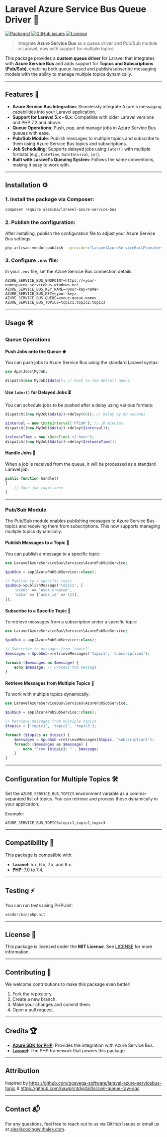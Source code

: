 # Laravel Azure Service Bus Queue Driver 🚀

[![Packagist](https://img.shields.io/packagist/v/alesima/laravel-azure-service-bus.svg)](https://packagist.org/packages/alesima/laravel-azure-service-bus)
[![GitHub issues](https://img.shields.io/github/issues/alesima/laravel-azure-service-bus.svg)](https://github.com/alesima/laravel-azure-service-bus/issues)
[![License](https://img.shields.io/github/license/alesima/laravel-azure-service-bus.svg)](https://github.com/alesima/laravel-azure-service-bus/blob/main/LICENSE)

> Integrate **Azure Service Bus** as a queue driver and Pub/Sub module in Laravel, now with support for multiple topics.

This package provides a **custom queue driver** for Laravel that integrates with **Azure Service Bus** and adds support for **Topics and Subscriptions (Pub/Sub)**, enabling both queue-based and publish/subscribe messaging models with the ability to manage multiple topics dynamically.

---

## Features 🎯

- **Azure Service Bus Integration**: Seamlessly integrate Azure's messaging capabilities into your Laravel application.
- **Support for Laravel 5.x - 8.x**: Compatible with older Laravel versions and PHP 7.2 and above.
- **Queue Operations**: Push, pop, and manage jobs in Azure Service Bus queues with ease.
- **Pub/Sub Module**: Publish messages to multiple topics and subscribe to them using Azure Service Bus topics and subscriptions.
- **Job Scheduling**: Supports delayed jobs using `later()` with multiple formats (e.g., `DateTime`, `DateInterval`, `int`).
- **Built with Laravel's Queuing System**: Follows the same conventions, making it easy to work with.

---

## Installation ⚙️

### 1. Install the package via Composer:

```bash
composer require alesima/laravel-azure-service-bus
```

### 2. Publish the configuration:

After installing, publish the configuration file to adjust your Azure Service Bus settings.

```bash
php artisan vendor:publish --provider="LaravelAzureServiceBus\Providers\ServiceProvider" --tag=config
```

### 3. Configure `.env` file:

In your `.env` file, set the Azure Service Bus connection details:

```env
AZURE_SERVICE_BUS_ENDPOINT=https://<your-namespace>.servicebus.windows.net
AZURE_SERVICE_BUS_KEY_NAME=<your-key-name>
AZURE_SERVICE_BUS_KEY=<your-key>
AZURE_SERVICE_BUS_QUEUE=<your-queue-name>
AZURE_SERVICE_BUS_TOPICS=topic1,topic2,topic3
```

---

## Usage 🛠️

### **Queue Operations**

#### Push Jobs onto the Queue ⬆️

You can push jobs to Azure Service Bus using the standard Laravel syntax:

```php
use App\Jobs\MyJob;

dispatch(new MyJob($data)); // Push to the default queue
```

#### Use `later()` for Delayed Jobs ⏳

You can schedule jobs to be pushed after a delay using various formats:

```php
dispatch((new MyJob($data))->delay(60)); // Delay by 60 seconds

$interval = new \DateInterval('PT10M'); // 10 minutes
dispatch((new MyJob($data))->delay($interval));

$releaseTime = new \DateTime('+1 hour');
dispatch((new MyJob($data))->delay($releaseTime));
```

#### Handle Jobs 🚀

When a job is received from the queue, it will be processed as a standard Laravel job:

```php
public function handle()
{
    // Your job logic here
}
```

---

### **Pub/Sub Module**

The Pub/Sub module enables publishing messages to Azure Service Bus topics and receiving them from subscriptions. This now supports managing multiple topics dynamically.

#### Publish Messages to a Topic 📢

You can publish a message to a specific topic:

```php
use LaravelAzureServiceBus\Services\AzurePubSubService;

$pubSub = app(AzurePubSubService::class);

// Publish to a specific topic
$pubSub->publishMessage('topic1', [
    'event' => 'user.created',
    'data' => ['user_id' => 123],
]);
```

#### Subscribe to a Specific Topic 🔔

To retrieve messages from a subscription under a specific topic:

```php
use LaravelAzureServiceBus\Services\AzurePubSubService;

$pubSub = app(AzurePubSubService::class);

// Subscribe to messages from 'topic1'
$messages = $pubSub->retrieveMessages('topic1', 'subscription1');

foreach ($messages as $message) {
    echo $message; // Process the message
}
```

#### Retrieve Messages from Multiple Topics 🔄

To work with multiple topics dynamically:

```php
use LaravelAzureServiceBus\Services\AzurePubSubService;

$pubSub = app(AzurePubSubService::class);

// Retrieve messages from multiple topics
$topics = ['topic1', 'topic2', 'topic3'];

foreach ($topics as $topic) {
    $messages = $pubSub->retrieveMessages($topic, 'subscription1');
    foreach ($messages as $message) {
        echo "From {$topic}: " . $message;
    }
}
```

---

## Configuration for Multiple Topics 🛠️

Set the `AZURE_SERVICE_BUS_TOPICS` environment variable as a comma-separated list of topics. You can retrieve and process these dynamically in your application.

Example:

```env
AZURE_SERVICE_BUS_TOPICS=topic1,topic2,topic3
```

---

## Compatibility 🧩

This package is compatible with:
- **Laravel**: 5.x, 6.x, 7.x, and 8.x.
- **PHP**: 7.0 to 7.4.

---

## Testing ⚡️

You can run tests using PHPUnit:

```bash
vendor/bin/phpunit
```

---

## License 📜

This package is licensed under the **MIT License**. See [LICENSE](https://github.com/alesima/laravel-azure-service-bus/blob/main/LICENSE) for more information.

---

## Contributing 🤝

We welcome contributions to make this package even better!

1. Fork the repository.
2. Create a new branch.
3. Make your changes and commit them.
4. Open a pull request.

---

## Credits 🏆

- **[Azure SDK for PHP](https://github.com/Azure/azure-sdk-for-php)**: Provides the integration with Azure Service Bus.
- **[Laravel](https://laravel.com/)**: The PHP framework that powers this package.

---

## Attribution

Inspired by https://github.com/goavega-software/laravel-azure-servicebus-topic & https://github.com/pawprintdigital/laravel-queue-raw-sqs

---

## Contact 📬

For any questions, feel free to reach out to us via GitHub Issues or email us at [alex@codingwithalex.com](mailto:alex@codingwithalex.com).
